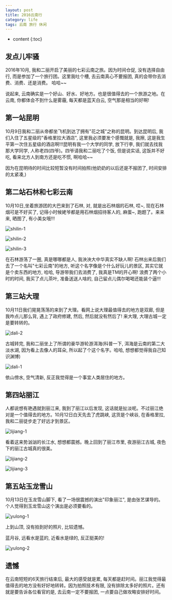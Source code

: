 ```yaml
---
layout: post
title: 2016云南行
category: life
tags: 云南 旅行 休闲
---
```


* content
{:toc}

## 发点儿牢骚

2016年10月, 我和二丽开启了美丽的七彩云南之旅。因为时间仓促, 没有选择自由行, 而是参加了一个旅行团。这里我吐个槽, 去云南真心不要报团, 真的会带你去消费、消费、还是消费。 哈哈~~

说起来, 云南确实是一个好山、好水、好地方。也是很值得去的一个旅游之地。在云南, 你都体会不到什么是雾霾, 每天都是蓝天白云, 空气那是相当的好啊!

<!--more-->

## 第一站昆明

10月9日我和二丽从帝都坐飞机到达了拥有"花之城"之称的昆明。到达昆明后, 我们入住了五星级的"香格里拉大酒店", 这里我必须要发个感慨就是, 我擦, 这是我生平第一次住五星级的酒店啊!!!昆明有我一个大学的同学, 放下行李, 我们就去找我那大学同学, 人称老四(四爷)。四爷请我和二丽吃了个饭, 但是说实话, 这饭并不好吃, 看来北方人到南方还是吃不惯, 啊哈哈~~

因为在昆明待的时间比较短暂没有时间拍照(他奶奶的以后还是不报团了, 时间安排的太紧凑,)

## 第二站石林和七彩云南

10月10日,坐着旅游团的大巴来到了石林, 对, 就是出石林烟的石林, 哎~, 现在石林烟可是不好买了, 记得小时候姥爷都是用石林烟招待客人的, 麻蛋~, 跑题了。来来来, 晒图了, 有小美女哦!!!

![shilin-1](http://blog.zhangenrui.cn/shilin_1.jpg)

![shilin-2](http://blog.zhangenrui.cn/shilin-2.jpg)

![shilin-3](http://blog.zhangenrui.cn/shilin-3.jpg)

在石林游荡了一圈, 真是哪哪都是人, 我泱泱大中华真实不缺人啊! 石林出来后我们去了一个名叫"七彩云南"的地方, 听这个名字像是个什么好玩儿的景区, 其实它就是个卖东西的地方, 哈哈, 导游带我们去消费了, 我真是TM的开心啊! 浪费了两个小时的时间, 我买了点儿茶叶, 准备送送人啥的, 自己留点儿偶尔喝喝还能装个逼!!!

## 第三站大理

10月11日我们晃晃荡荡的来到了大理。看网上说大理最值得去的地方是双廊, 但是我咋点儿那么背, 遇上了政府修建, 然后, 然后就没有然后了! 来大理, 大理古城一定是要转转的。

![dali-2](http://blog.zhangenrui.cn/dali-2.jpg)

古城转完, 我和二丽坐上了所谓的豪华游轮游洱海(科普一下, 洱海是云南的第二大淡水湖, 因为看上去像人的耳朵, 所以起了个这个名字。哈哈, 想想都觉得我自己知识渊博)

![dali-1](http://blog.zhangenrui.cn/dali-1.jpg)

依山傍水, 空气清新, 反正我觉得是一个事宜人类居住的地方。

## 第四站丽江

人都说想有艳遇就到丽江来, 我到了丽江以后发现, 这话就是扯淡呢。不过丽江绝对是一个值得去的地方。10月12日白天先去了虎跳峡, 这货是个峡谷, 在香格里拉, 我和二丽徒步走了好远才到景区。

![lijiang-1](http://blog.zhangenrui.cn/lijiang-1.jpg)

看着这来势汹汹的长江水, 想想都震撼。晚上回到了丽江市里, 夜游丽江古城, 夜色下的丽江古城真的很美。

![lijiang-2](http://blog.zhangenrui.cn/lijiang-2.jpg)

![lijiang-3](http://blog.zhangenrui.cn/lijiang-3.jpg)

## 第五站玉龙雪山

10月13日在玉龙雪山脚下, 看了一场很震撼的演出"印象丽江", 是由张艺谋导的。个人觉得到玉龙雪山这个演出是必须要看的。

![yulong-1](http://blog.zhangenrui.cn/yulong-1.jpg)

上到山顶, 没有拍到好的照片, 比较遗憾。

蓝月谷, 远看水是蓝的, 近看水是绿的, 反正挺美的!

![yulong-2](http://blog.zhangenrui.cn/yulong-2.jpg)

## 遗憾

在云南短短的6天旅行结束后, 最大的感受就是累, 每天都是赶时间。丽江我觉得最值得去的地方没有好好地转转。因为拍照技术有限, 没有排除太多好的照片。还有就是要告诉各位看官的是, 去云南一定不要报团, 一点要自己做攻略安排好时间。

